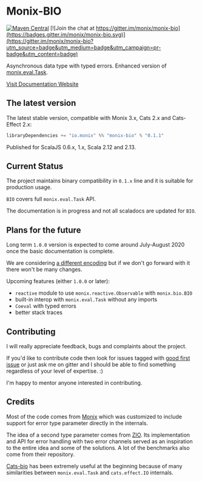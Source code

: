 # Monix-BIO

[![Maven Central](https://img.shields.io/maven-central/v/io.monix/monix-bio_2.12.svg)](https://search.maven.org/search?q=g:io.monix%20AND%20a:monix-bio_2.12)
[![Join the chat at https://gitter.im/monix/monix-bio](https://badges.gitter.im/monix/monix-bio.svg)](https://gitter.im/monix/monix-bio?utm_source=badge&utm_medium=badge&utm_campaign=pr-badge&utm_content=badge)

Asynchronous data type with typed errors.
Enhanced version of [monix.eval.Task](https://monix.io/api/3.1/monix/eval/Task.html).

[Visit Documentation Website](https://monix.github.io/monix-bio/)

## The latest version

The latest stable version, compatible with Monix 3.x, Cats 2.x and Cats-Effect 2.x:

```scala
libraryDependencies += "io.monix" %% "monix-bio" % "0.1.1"
```
Published for ScalaJS 0.6.x, 1.x, Scala 2.12 and 2.13.

## Current Status

The project maintains binary compatibility in `0.1.x` line and it is suitable for production usage.

`BIO` covers full `monix.eval.Task` API.

The documentation is in progress and not all scaladocs are updated for `BIO`.

## Plans for the future

Long term `1.0.0` version is expected to come around July-August 2020 once the basic documentation is complete.

We are considering [a different encoding](https://github.com/monix/monix-bio/issues/6) but if we don't go forward with it there won't be many changes.

Upcoming features (either `1.0.0` or later):
- `reactive` module to use `monix.reactive.Observable` with `monix.bio.BIO`
- built-in interop with `monix.eval.Task` without any imports
- `Coeval` with typed errors
- better stack traces

## Contributing

I will really appreciate feedback, bugs and complaints about the project.

If you'd like to contribute code then look for issues tagged with [good first issue](https://github.com/monix/monix-bio/issues?q=is%3Aopen+is%3Aissue+label%3A%22good+first+issue%22)
or just ask me on gitter and I should be able to find something regardless of your level of expertise. :)

I'm happy to mentor anyone interested in contributing.

## Credits

Most of the code comes from [Monix](https://github.com/monix/monix) which was customized to include support for error type parameter directly in the internals.

The idea of a second type parameter comes from [ZIO](https://github.com/zio/zio). Its implementation and API for error handling with two error channels served as an inspiration to the entire idea and some of the solutions. A lot of the benchmarks also come from their repository.

[Cats-bio](https://github.com/LukaJCB/cats-bio) has been extremely useful at the beginning because of many similarities between `monix.eval.Task` and `cats.effect.IO` internals.
